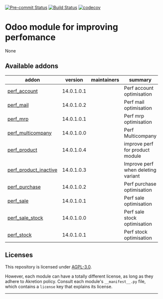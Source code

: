 
<!-- /!\ Non OCA Context : Set here the badge of your runbot / runboat instance. -->
[![Pre-commit Status](https://github.com/akretion/odoo-perf/actions/workflows/pre-commit.yml/badge.svg?branch=14.0)](https://github.com/akretion/odoo-perf/actions/workflows/pre-commit.yml?query=branch%3A14.0)
[![Build Status](https://github.com/akretion/odoo-perf/actions/workflows/test.yml/badge.svg?branch=14.0)](https://github.com/akretion/odoo-perf/actions/workflows/test.yml?query=branch%3A14.0)
[![codecov](https://codecov.io/gh/akretion/odoo-perf/branch/14.0/graph/badge.svg)](https://codecov.io/gh/akretion/odoo-perf)
<!-- /!\ Non OCA Context : Set here the badge of your translation instance. -->

<!-- /!\ do not modify above this line -->

# Odoo module for improving perfomance

None

<!-- /!\ do not modify below this line -->

<!-- prettier-ignore-start -->

[//]: # (addons)

Available addons
----------------
addon | version | maintainers | summary
--- | --- | --- | ---
[perf_account](perf_account/) | 14.0.1.0.1 |  | Perf account optimisation
[perf_mail](perf_mail/) | 14.0.1.0.2 |  | Perf mail optimisation
[perf_mrp](perf_mrp/) | 14.0.1.0.1 |  | Perf mrp optimisation
[perf_multicompany](perf_multicompany/) | 14.0.1.0.0 |  | Perf Multicompany
[perf_product](perf_product/) | 14.0.1.0.4 |  | improve perf for product module
[perf_product_inactive](perf_product_inactive/) | 14.0.1.0.3 |  | Improve perf when deleting variant
[perf_purchase](perf_purchase/) | 14.0.1.0.2 |  | Perf purchase optimisation
[perf_sale](perf_sale/) | 14.0.1.0.1 |  | Perf sale optimisation
[perf_sale_stock](perf_sale_stock/) | 14.0.1.0.0 |  | Perf sale stock optimisation
[perf_stock](perf_stock/) | 14.0.1.0.1 |  | Perf stock optimisation

[//]: # (end addons)

<!-- prettier-ignore-end -->

## Licenses

This repository is licensed under [AGPL-3.0](LICENSE).

However, each module can have a totally different license, as long as they adhere to Akretion
policy. Consult each module's `__manifest__.py` file, which contains a `license` key
that explains its license.

----
<!-- /!\ Non OCA Context : Set here the full description of your organization. -->
